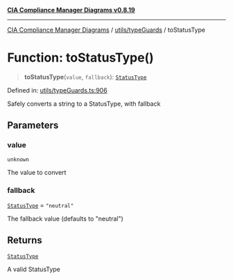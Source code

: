 [**CIA Compliance Manager Diagrams v0.8.19**](../../../README.md)

***

[CIA Compliance Manager Diagrams](../../../modules.md) / [utils/typeGuards](../README.md) / toStatusType

# Function: toStatusType()

> **toStatusType**(`value`, `fallback`): [`StatusType`](../../../components/common/StatusBadge/type-aliases/StatusType.md)

Defined in: [utils/typeGuards.ts:906](https://github.com/Hack23/cia-compliance-manager/blob/8a17389ebf0d2a027875b835eec814811b99abcc/src/utils/typeGuards.ts#L906)

Safely converts a string to a StatusType, with fallback

## Parameters

### value

`unknown`

The value to convert

### fallback

[`StatusType`](../../../components/common/StatusBadge/type-aliases/StatusType.md) = `"neutral"`

The fallback value (defaults to "neutral")

## Returns

[`StatusType`](../../../components/common/StatusBadge/type-aliases/StatusType.md)

A valid StatusType
